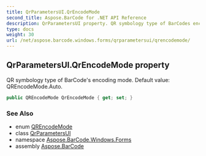```yaml
---
title: QrParametersUI.QrEncodeMode
second_title: Aspose.BarCode for .NET API Reference
description: QrParametersUI property. QR symbology type of BarCodes encoding mode. Default value QREncodeMode.Auto
type: docs
weight: 30
url: /net/aspose.barcode.windows.forms/qrparametersui/qrencodemode/
---
```

## QrParametersUI.QrEncodeMode property

QR symbology type of BarCode's encoding mode. Default value: QREncodeMode.Auto.

```csharp
public QREncodeMode QrEncodeMode { get; set; }
```

### See Also

* enum [QREncodeMode](../../../aspose.barcode.generation/qrencodemode/)
* class [QrParametersUI](../)
* namespace [Aspose.BarCode.Windows.Forms](../../qrparametersui/)
* assembly [Aspose.BarCode](../../../)



